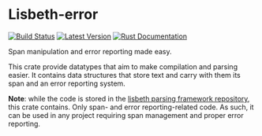 # Lisbeth-error


[![Build Status][actions-badge]][actions-url]
[![Latest Version][version-badge]][version-url]
[![Rust Documentation][docs-badge]][docs-url]

[actions-badge]: https://github.com/scrabsha/lisbeth/workflows/Continuous%20integration/badge.svg
[actions-url]: https://github.com/scrabsha/lisbeth/actions?query=workflow%3A%22Continuous+integration%22
[version-badge]: https://img.shields.io/crates/v/lisbeth-error.svg
[version-url]: https://crates.io/crates/lisbeth-error
[docs-badge]: https://img.shields.io/badge/docs-latest-blue.svg
[docs-url]: https://docs.rs/lisbeth-error

Span manipulation and error reporting made easy.

This crate provide datatypes that aim to make compilation and parsing easier. It
contains data structures that store text and carry with them its span and an
error reporting system.

**Note**: while the code is stored in the
[lisbeth parsing framework repository][lisbeth-github], this crate contains.
Only span- and error reporting-related code. As such, it can be used in any
project requiring span management and proper error reporting.

[lisbeth-github]: https://github.com/scrabsha/lisbeth
